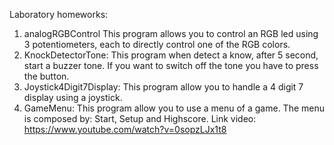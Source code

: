 Laboratory homeworks:
1) analogRGBControl 
This program allows you to control an RGB led using 3 potentiometers, each to directly control one of the RGB colors.
2) KnockDetectorTone:
This program when detect a know, after 5 second, start a buzzer tone. If you want to switch off the tone you have to press the button.
3) Joystick4Digit7Display:
This program allow you to handle a 4 digit 7 display using a joystick.
4) GameMenu:
This program allow you to use a menu of a game. The menu is composed by: Start, Setup and Highscore.
Link video: https://www.youtube.com/watch?v=0sopzLJx1t8

